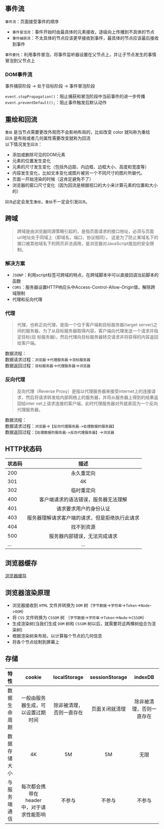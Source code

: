 ## 事件流
`事件流`：页面接受事件的顺序
- `事件冒泡流`：事件开始时由最具体的元素接收，逐级向上传播到不具体的节点
- `事件捕获流`：不太具体的节点应该更早接收到事件，最具体的节点应该最后接收到事件

`事件委托`：利用事件冒泡，将事件监听器设置在父节点上，并让子节点发生的事情冒泡到父节点上

### DOM事件流
事件捕获阶段 -> 处于目标阶段 -> 事件冒泡阶段

`event.stopPropagation()`：阻止捕获和冒泡阶段中当前事件的进一步传播  
`event.preventDefault();`：阻止事件触发后默认动作

## 重绘和回流
`重绘` 是当节点需要更改外观而不会影响布局的，比如改变 color 就叫称为重绘  
`回流` 是布局或者几何属性需要改变就称为回流  
以下情况发生`回流`：
- 添加或删除可见的DOM元素
- 元素的位置发生变化
- 元素的尺寸发生变化（包括外边距、内边框、边框大小、高度和宽度等）
- 内容发生变化，比如文本变化或图片被另一个不同尺寸的图片所替代。
- 页面一开始渲染的时候（这肯定避免不了）
- 浏览器的窗口尺寸变化（因为回流是根据视口的大小来计算元素的位置和大小的）

`回流`必定会发生`重绘`，`重绘`不一定会引发`回流`。  

## 跨域
>跨域是由浏览器同源策略引起的，是指页面请求的接口地址，必须与页面url地址处于同域上（即域名，端口，协议相同）。
这是为了防止某域名下的接口被其他域名下的网页非法调用，是浏览器对JavaScript施加的安全限制。

### 解决方案
- `JSONP`：利用script标签可跨域的特点，在跨域脚本中可以直接回调当前脚本的函数
- `CORS`：服务器设置HTTP响应头中Access-Control-Allow-Origin值，解除跨域限制
- 代理和反向代理

### 代理
>代理，也称正向代理，是指一个位于客户端和目标服务器(target server)之间的服务器，为了从目标服务器取得内容，客户端向代理发送一个请求并指定目标(目
标服务器)，然后代理向目标服务器转交请求并将获得的内容返回给客户端。

数据流程：  
数据请求过程：`浏览器`->`代理服务器`->`目标服务器`  
数据返回过程：`目标服务器`->`代理服务器`->`浏览器`

### 反向代理
>反向代理（Reverse Proxy）是指以代理服务器来接受internet上的连接请求，然后将请求转发给内部网络上的服务器，并将从服务器上得到的结果返回给inter
>net上请求连接的客户端，此时代理服务器对外就表现为一个反向代理服务器。

数据流程：  
数据请求过程：`浏览器`->`【反向代理服务器->处理数据的服务器】`  
数据返回过程：`【处理数据的服务器->反向代理服务器】`->`浏览器`

## HTTP状态码
|状态码|描述|
|:---|:---:|
|200|永久重定向|
|301|4K|
|302|临时重定向|
|400|客户端请求的语法错误，服务器无法理解|
|401|请求要求用户的身份认证|
|403|服务器理解请求客户端的请求，但是拒绝执行此请求|
|404|找不到资源|
|500|服务器内部错误，无法完成请求|
|...|...|

## 浏览器缓存
[浏览器缓存](https://shimo.im/mindmaps/g3Jpx6dQyxKRXygH/)

## 浏览器渲染原理
- 浏览器接收到 `HTML` 文件并转换为 `DOM` 树（`字节数据`->`字符串`->`Token`->`Node`->`DOM`）
- 将 `CSS` 文件转换为 `CSSOM` 树 （`字节数据`->`字符串`->`Token`->`Node`->`CSSOM`）
- 生成渲染树(当我们生成 `DOM` 树和 `CSSOM` 树以后，就需要将这两棵树组合为渲染树)
- 根据渲染树来布局，以计算每个节点的几何信息
- 将各个节点绘制到屏幕上

## 存储

|特性|cookie|localStorage|sessionStorage|indexDB|
|:---|:---:|:---:|:---:|:---:|
|数据生命周期|一般由服务器生成，可以设置过期时间	|除非被清理，否则一直存在|页面关闭就清理|除非被清理，否则一直存在|
|数据存储大小|4K|5M|5M|无限|
|与服务端通信|每次都会携带在 header 中，对于请求性能影响	|不参与|不参与|不参与|